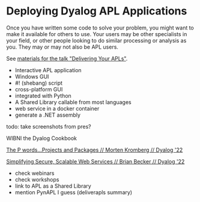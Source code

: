 # Deploying Dyalog APL Applications
Once you have written some code to solve your problem, you might want to make it available for others to use. Your users may be other specialists in your field, or other people looking to do similar processing or analysis as you. They may or may not also be APL users.

See [materials for the talk "Delivering Your APLs"](https://github.com/mkromberg/deliverapl).

- Interactive APL application
- Windows GUI
- #! (shebang) script
- cross-platform GUI
- integrated with Python
- A Shared Library callable from most languages
- web service in a docker container
- generate a .NET assembly

todo: take screenshots from pres?

WIBNI the Dyalog Cookbook

[The P words…Projects and Packages // Morten Kromberg // Dyalog '22](https://dyalog.tv/Dyalog22/?v=3dljAUEvemE)

[Simplifying Secure, Scalable Web Services // Brian Becker // Dyalog '22 ](https://www.youtube.com/watch?v=RJHnUFHd4ak)

- check webinars
- check workshops
- link to APL as a Shared Library
- mention PynAPL I guess (deliverapls summary)

